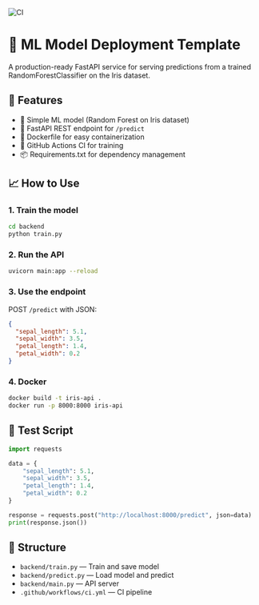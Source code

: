 ![CI](https://github.com/snowmany19/ml-model-deployment-template/actions/workflows/ci.yml/badge.svg)

# 🧠 ML Model Deployment Template

A production-ready FastAPI service for serving predictions from a trained RandomForestClassifier on the Iris dataset.

## 🔧 Features
- 🧠 Simple ML model (Random Forest on Iris dataset)
- 🚀 FastAPI REST endpoint for `/predict`
- 🐳 Dockerfile for easy containerization
- 🔄 GitHub Actions CI for training
- 📦 Requirements.txt for dependency management

## 📈 How to Use

### 1. Train the model
```bash
cd backend
python train.py
```

### 2. Run the API
```bash
uvicorn main:app --reload
```

### 3. Use the endpoint
POST `/predict` with JSON:
```json
{
  "sepal_length": 5.1,
  "sepal_width": 3.5,
  "petal_length": 1.4,
  "petal_width": 0.2
}
```

### 4. Docker
```bash
docker build -t iris-api .
docker run -p 8000:8000 iris-api
```

## 🧪 Test Script
```python
import requests

data = {
    "sepal_length": 5.1,
    "sepal_width": 3.5,
    "petal_length": 1.4,
    "petal_width": 0.2
}

response = requests.post("http://localhost:8000/predict", json=data)
print(response.json())
```

## 📂 Structure
- `backend/train.py` — Train and save model
- `backend/predict.py` — Load model and predict
- `backend/main.py` — API server
- `.github/workflows/ci.yml` — CI pipeline
